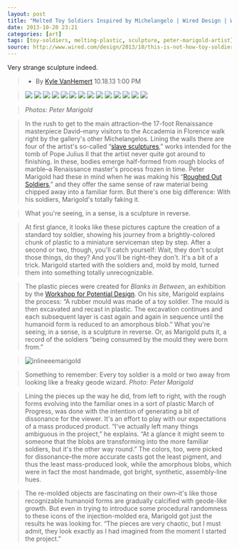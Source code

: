 ```yaml
---
layout: post
title: "Melted Toy Soldiers Inspired by Michelangelo | Wired Design | Wired.com"
date: 2013-10-20 23:21
categories: [art]
tags: [toy-soldiers, melting-plastic, sculpture, peter-marigold-artist]
source: http://www.wired.com/design/2013/10/this-is-not-how-toy-soldiers-are-made/?viewall=true
---
```

Very strange sculpture indeed.

> - By [Kyle VanHemert](http://www.wired.com/design/author/kvanhemert/) 10.18.13 1:00 PM

> ![](http://www.wired.com/design/wp-content/uploads/2013/10/SOLDIERS1.jpg)
> ![](http://www.wired.com/design/wp-content/uploads/2013/10/soldiers2.jpg)
> ![](http://www.wired.com/design/wp-content/uploads/2013/10/marigold31.jpg)
> ![](http://www.wired.com/design/wp-content/uploads/2013/10/marigold41.jpg)
> ![](http://www.wired.com/design/wp-content/uploads/2013/10/marigold51.jpg)
> ![](http://www.wired.com/design/wp-content/uploads/2013/10/marigold61.jpg)
> ![](http://www.wired.com/design/wp-content/uploads/2013/10/marigold71.jpg)
> ![](http://www.wired.com/design/wp-content/uploads/2013/10/marigold81.jpg)
> ![](http://www.wired.com/design/wp-content/uploads/2013/10/marigold91.jpg)
> ![](http://www.wired.com/design/wp-content/uploads/2013/10/marigold101.jpg)
> ![](http://www.wired.com/design/wp-content/uploads/2013/10/marigold111.jpg)
> ![](http://www.wired.com/design/wp-content/uploads/2013/10/marigold121.jpg)
> ![](http://www.wired.com/design/wp-content/uploads/2013/10/marigold3-660x439.jpg)
> ![](http://www.wired.com/design/wp-content/uploads/2013/10/marigoldinline-660x410.jpg)

> *Photos: Peter Marigold*

> In the rush to get to the main attraction–the 17-foot Renaissance
> masterpiece David–many visitors to the Accademia in Florence walk
> right by the gallery's other Michelangelos. Lining the walls there
> are four of the artist's so-called
> “[slave sculptures](http://ahuskofmeaning.com/2011/08/michelangelo-at-the-accademia-part-2-the-unfinished-slaves/),”
> works intended for the tomb of Pope Julius II that the artist never
> quite got around to finishing. In these, bodies emerge half-formed
> from rough blocks of marble–a Renaissance master's process frozen in
> time. Peter Marigold had these in mind when he was making his
> “[Roughed Out Soldiers](http://www.petermarigold.com/Roughed%20Out%20Soldiers.htm),”
> and they offer the same sense of raw material being chipped away
> into a familiar form. But there's one big difference: With his
> soldiers, Marigold's totally faking it. 

> What you're seeing, in a sense, is a sculpture in reverse.

> At first glance, it looks like these pictures capture the creation
> of a standard toy soldier, showing his journey from a
> brightly-colored chunk of plastic to a miniature serviceman step by
> step. After a second or two, though, you'll catch yourself: Wait,
> they don't sculpt those things, do they? And you'll be right–they
> don't. It's a bit of a trick. Marigold started with the soldiers
> and, mold by mold, turned them into something totally
> unrecognizable. 

> The plastic pieces were created for *Blanks in Between*, an
> exhibition by the
> [Workshop for Potential Design](http://www.workshopforpotentialdesign.com/). On
> his site, Marigold explains the process: “A rubber mould was made of
> a toy soldier. The mould is then excavated and recast in
> plastic. The excavation continues and each subsequent layer is cast
> again and again in sequence until the humanoid form is reduced to an
> amorphous blob.” What you're seeing, in a sense, is a sculpture in
> reverse. Or, as Marigold puts it, a record of the soldiers “being
> consumed by the mould they were born from.” 

> ![](http://www.wired.com/design/wp-content/uploads/2013/10/inlineeemarigold.jpg "inlineeemarigold")

> Something to remember: Every toy soldier is a mold or two away from
> looking like a freaky geode wizard. *Photo: Peter Marigold* 

> Lining the pieces up the way he did, from left to right, with the
> rough forms evolving into the familiar ones in a sort of plastic
> March of Progress, was done with the intention of generating a bit
> of dissonance for the viewer. It's an effort to play with our
> expectations of a mass produced product. “I've actually left many
> things ambiguous in the project,” he explains. “At a glance it might
> seem to someone that the blobs are transforming into the more
> familiar soldiers, but it's the other way round.” The colors, too,
> were picked for dissonance–the more accurate casts got the least
> pigment, and thus the least mass-produced look, while the amorphous
> blobs, which were in fact the most handmade, got bright, synthetic,
> assembly-line hues. 

> The re-molded objects are fascinating on their own–it's like those
> recognizable humanoid forms are gradually calcified with geode-like
> growth. But even in trying to introduce some procedural randomness
> to these icons of the injection-molded era, Marigold got just the
> results he was looking for. “The pieces are very chaotic, but I must
> admit, they look exactly as I had imagined from the moment I started
> the project.” 

